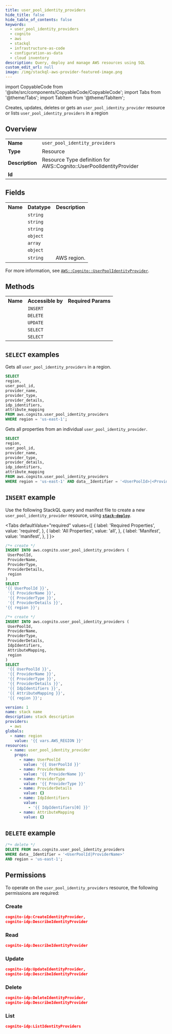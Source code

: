 ```yaml
---
title: user_pool_identity_providers
hide_title: false
hide_table_of_contents: false
keywords:
  - user_pool_identity_providers
  - cognito
  - aws
  - stackql
  - infrastructure-as-code
  - configuration-as-data
  - cloud inventory
description: Query, deploy and manage AWS resources using SQL
custom_edit_url: null
image: /img/stackql-aws-provider-featured-image.png
---
```


import CopyableCode from '@site/src/components/CopyableCode/CopyableCode';
import Tabs from '@theme/Tabs';
import TabItem from '@theme/TabItem';

Creates, updates, deletes or gets an <code>user_pool_identity_provider</code> resource or lists <code>user_pool_identity_providers</code> in a region

## Overview
<table>
<tbody>
<tr><td><b>Name</b></td><td><code>user_pool_identity_providers</code></td></tr>
<tr><td><b>Type</b></td><td>Resource</td></tr>
<tr><td><b>Description</b></td><td>Resource Type definition for AWS::Cognito::UserPoolIdentityProvider</td></tr>
<tr><td><b>Id</b></td><td><CopyableCode code="aws.cognito.user_pool_identity_providers" /></td></tr>
</tbody>
</table>

## Fields
<table>
<tbody>
<tr><th>Name</th><th>Datatype</th><th>Description</th></tr><tr><td><CopyableCode code="user_pool_id" /></td><td><code>string</code></td><td></td></tr>
<tr><td><CopyableCode code="provider_name" /></td><td><code>string</code></td><td></td></tr>
<tr><td><CopyableCode code="provider_type" /></td><td><code>string</code></td><td></td></tr>
<tr><td><CopyableCode code="provider_details" /></td><td><code>object</code></td><td></td></tr>
<tr><td><CopyableCode code="idp_identifiers" /></td><td><code>array</code></td><td></td></tr>
<tr><td><CopyableCode code="attribute_mapping" /></td><td><code>object</code></td><td></td></tr>
<tr><td><CopyableCode code="region" /></td><td><code>string</code></td><td>AWS region.</td></tr>
</tbody>
</table>

For more information, see <a href="https://docs.aws.amazon.com/AWSCloudFormation/latest/UserGuide/aws-resource-cognito-userpoolidentityprovider.html"><code>AWS::Cognito::UserPoolIdentityProvider</code></a>.

## Methods

<table>
<tbody>
  <tr>
    <th>Name</th>
    <th>Accessible by</th>
    <th>Required Params</th>
  </tr>
  <tr>
    <td><CopyableCode code="create_resource" /></td>
    <td><code>INSERT</code></td>
    <td><CopyableCode code="UserPoolId, ProviderName, ProviderType, ProviderDetails, region" /></td>
  </tr>
  <tr>
    <td><CopyableCode code="delete_resource" /></td>
    <td><code>DELETE</code></td>
    <td><CopyableCode code="data__Identifier, region" /></td>
  </tr>
  <tr>
    <td><CopyableCode code="update_resource" /></td>
    <td><code>UPDATE</code></td>
    <td><CopyableCode code="data__Identifier, data__PatchDocument, region" /></td>
  </tr>
  <tr>
    <td><CopyableCode code="list_resources" /></td>
    <td><code>SELECT</code></td>
    <td><CopyableCode code="region" /></td>
  </tr>
  <tr>
    <td><CopyableCode code="get_resource" /></td>
    <td><code>SELECT</code></td>
    <td><CopyableCode code="data__Identifier, region" /></td>
  </tr>
</tbody>
</table>

## `SELECT` examples
Gets all <code>user_pool_identity_providers</code> in a region.
```sql
SELECT
region,
user_pool_id,
provider_name,
provider_type,
provider_details,
idp_identifiers,
attribute_mapping
FROM aws.cognito.user_pool_identity_providers
WHERE region = 'us-east-1';
```
Gets all properties from an individual <code>user_pool_identity_provider</code>.
```sql
SELECT
region,
user_pool_id,
provider_name,
provider_type,
provider_details,
idp_identifiers,
attribute_mapping
FROM aws.cognito.user_pool_identity_providers
WHERE region = 'us-east-1' AND data__Identifier = '<UserPoolId>|<ProviderName>';
```

## `INSERT` example

Use the following StackQL query and manifest file to create a new <code>user_pool_identity_provider</code> resource, using [__`stack-deploy`__](https://pypi.org/project/stack-deploy/).

<Tabs
    defaultValue="required"
    values={[
      { label: 'Required Properties', value: 'required', },
      { label: 'All Properties', value: 'all', },
      { label: 'Manifest', value: 'manifest', },
    ]
}>
<TabItem value="required">

```sql
/*+ create */
INSERT INTO aws.cognito.user_pool_identity_providers (
 UserPoolId,
 ProviderName,
 ProviderType,
 ProviderDetails,
 region
)
SELECT 
'{{ UserPoolId }}',
 '{{ ProviderName }}',
 '{{ ProviderType }}',
 '{{ ProviderDetails }}',
'{{ region }}';
```
</TabItem>
<TabItem value="all">

```sql
/*+ create */
INSERT INTO aws.cognito.user_pool_identity_providers (
 UserPoolId,
 ProviderName,
 ProviderType,
 ProviderDetails,
 IdpIdentifiers,
 AttributeMapping,
 region
)
SELECT 
 '{{ UserPoolId }}',
 '{{ ProviderName }}',
 '{{ ProviderType }}',
 '{{ ProviderDetails }}',
 '{{ IdpIdentifiers }}',
 '{{ AttributeMapping }}',
 '{{ region }}';
```
</TabItem>
<TabItem value="manifest">

```yaml
version: 1
name: stack name
description: stack description
providers:
  - aws
globals:
  - name: region
    value: '{{ vars.AWS_REGION }}'
resources:
  - name: user_pool_identity_provider
    props:
      - name: UserPoolId
        value: '{{ UserPoolId }}'
      - name: ProviderName
        value: '{{ ProviderName }}'
      - name: ProviderType
        value: '{{ ProviderType }}'
      - name: ProviderDetails
        value: {}
      - name: IdpIdentifiers
        value:
          - '{{ IdpIdentifiers[0] }}'
      - name: AttributeMapping
        value: {}

```
</TabItem>
</Tabs>

## `DELETE` example

```sql
/*+ delete */
DELETE FROM aws.cognito.user_pool_identity_providers
WHERE data__Identifier = '<UserPoolId|ProviderName>'
AND region = 'us-east-1';
```

## Permissions

To operate on the <code>user_pool_identity_providers</code> resource, the following permissions are required:

### Create
```json
cognito-idp:CreateIdentityProvider,
cognito-idp:DescribeIdentityProvider
```

### Read
```json
cognito-idp:DescribeIdentityProvider
```

### Update
```json
cognito-idp:UpdateIdentityProvider,
cognito-idp:DescribeIdentityProvider
```

### Delete
```json
cognito-idp:DeleteIdentityProvider,
cognito-idp:DescribeIdentityProvider
```

### List
```json
cognito-idp:ListIdentityProviders
```

